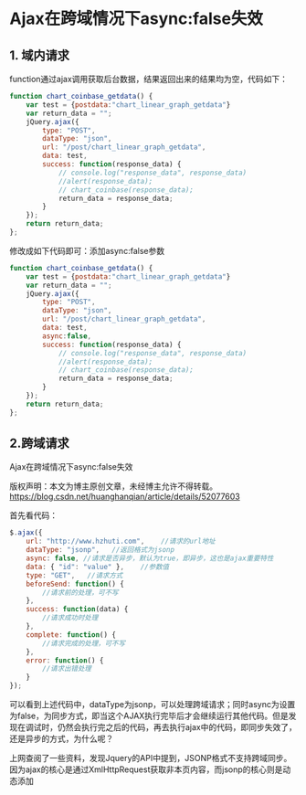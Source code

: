 # Ajax在跨域情况下async:false失效

## 1. 域内请求

function通过ajax调用获取后台数据，结果返回出来的结果均为空，代码如下：

```javascript
function chart_coinbase_getdata() {
    var test = {postdata:"chart_linear_graph_getdata"}
    var return_data = "";
    jQuery.ajax({
        type: "POST",
        dataType: "json",
        url: "/post/chart_linear_graph_getdata",
        data: test,
        success: function(response_data) {
            // console.log("response_data", response_data)
            //alert(response_data);
            // chart_coinbase(response_data);
            return_data = response_data;
        }
    });
    return return_data;
};
```

修改成如下代码即可：添加async:false参数

```javascript
function chart_coinbase_getdata() {
    var test = {postdata:"chart_linear_graph_getdata"}
    var return_data = "";
    jQuery.ajax({
        type: "POST",
        dataType: "json",
        url: "/post/chart_linear_graph_getdata",
        data: test,
        async:false,
        success: function(response_data) {
            // console.log("response_data", response_data)
            //alert(response_data);
            // chart_coinbase(response_data);
            return_data = response_data;
        }
    });
    return return_data;
};
```

## 2.跨域请求

Ajax在跨域情况下async:false失效

 版权声明：本文为博主原创文章，未经博主允许不得转载。	https://blog.csdn.net/huanghanqian/article/details/52077603

首先看代码：

```javascript
$.ajax({
    url: "http://www.hzhuti.com",    //请求的url地址
    dataType: "jsonp",   //返回格式为jsonp
    async: false, //请求是否异步，默认为true，即异步，这也是ajax重要特性
    data: { "id": "value" },    //参数值
    type: "GET",   //请求方式
    beforeSend: function() {
        //请求前的处理，可不写
    },
    success: function(data) {
        //请求成功时处理
    },
    complete: function() {
        //请求完成的处理，可不写
    },
    error: function() {
        //请求出错处理
    }
});

```

   可以看到上述代码中，dataType为jsonp，可以处理跨域请求；同时async为设置为false，为同步方式，即当这个AJAX执行完毕后才会继续运行其他代码。但是发现在调试时，仍然会执行完之后的代码，再去执行ajax中的代码，即同步失效了，还是异步的方式，为什么呢？

​    上网查阅了一些资料，发现Jquery的API中提到，JSONP格式不支持跨域同步。因为ajax的核心是通过XmlHttpRequest获取非本页内容，而jsonp的核心则是动态添加<script>标签来调用[服务器](https://www.baidu.com/s?wd=%E6%9C%8D%E5%8A%A1%E5%99%A8&tn=24004469_oem_dg&rsv_dl=gh_pl_sl_csd)提供的[js脚本](https://www.baidu.com/s?wd=js%E8%84%9A%E6%9C%AC&tn=24004469_oem_dg&rsv_dl=gh_pl_sl_csd)。jsonp的实现不是ajax，而是script节点,所以对ajax有效的配置未必对jsonp有效。

​    解决方法：将jsonp请求之后的操作放在success回调函数中处理。举例：

```javascript
function getA(allFunc){      
   $.ajax({
       url: "http://www.hzhuti.com",    //请求的url地址
       dataType: "jsonp",   //返回格式为jsonp
       async: false, //请求是否异步，默认为true，即异步，这也是ajax重要特性
       data: { "id": "value" },    //参数值
       type: "GET",   //请求方式
       success: function(data) {
           //请求成功时处理
           if("function"==typeof(allFunc){
                 allFunc();//将ajax请求后需要进行的操作放在回调函数allFunc()中
           }
       },
       error: function() {
           //请求出错处理
       }
   });
}

```